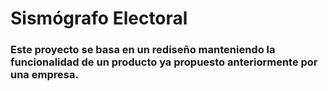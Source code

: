 # Sismógrafo Electoral

### Este proyecto se basa en un rediseño manteniendo la funcionalidad de un producto ya propuesto anteriormente por una empresa.



